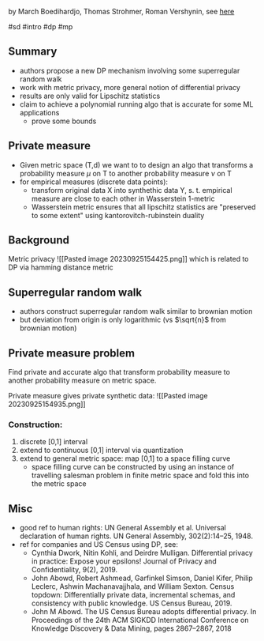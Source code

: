 by March Boedihardjo, Thomas Strohmer, Roman Vershynin, see [here](https://arxiv.org/abs/2204.09167)

#sd #intro #dp #mp
## Summary

- authors propose a new DP mechanism involving some superregular random walk
- work with metric privacy, more general notion of differential privacy
- results are only valid for Lipschitz statistics
- claim to achieve a polynomial running algo that is accurate for some ML applications
	- prove some bounds

## Private measure
- Given metric space (T,d) we want to to design an algo that transforms a probability measure $\mu$ on T to another probability measure $\nu$ on T
- for empirical measures (discrete data points): 
	- transform original data X into synthethic data Y, s. t. empirical measure are close to each other in Wasserstein 1-metric
	- Wasserstein metric ensures that all lipschitz statistics are "preserved to some extent" using kantorovitch-rubinstein duality

## Background
Metric privacy
![[Pasted image 20230925154425.png]]
which is related to DP via hamming distance metric

## Superregular random walk
- authors construct superregular random walk similar to brownian motion
- but deviation from origin is only logarithmic (vs $\sqrt{n}$  from brownian motion)

## Private measure problem
Find private and accurate algo that transform probability measure to another probability measure on metric space.

Private measure gives private synthetic data:
![[Pasted image 20230925154935.png]]

### Construction:
1. discrete [0,1] interval
2. extend to continuous [0,1] interval via quantization
3. extend to general metric space: map [0,1] to a space filling curve
	- space filling curve can be constructed by using an instance of travelling salesman problem in finite metric space and fold this into the metric space
## Misc
- good ref to human rights: UN General Assembly et al. Universal declaration of human rights. UN General Assembly, 302(2):14–25, 1948.
- ref for companies and US Census using DP, see:
	- Cynthia Dwork, Nitin Kohli, and Deirdre Mulligan. Differential privacy in practice: Expose your epsilons! Journal of Privacy and Confidentiality, 9(2), 2019.
	- John Abowd, Robert Ashmead, Garfinkel Simson, Daniel Kifer, Philip Leclerc, Ashwin Machanavajjhala, and William Sexton. Census topdown: Differentially private data, incremental schemas, and consistency with public knowledge. US Census Bureau, 2019.
	- John M Abowd. The US Census Bureau adopts differential privacy. In Proceedings of the 24th ACM SIGKDD International Conference on Knowledge Discovery & Data Mining, pages 2867–2867, 2018
